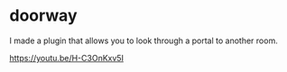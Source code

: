 # doorway

I made a plugin that allows you to look through a portal to another room.

https://youtu.be/H-C3OnKxv5I
